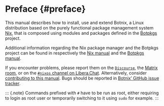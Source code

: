 # Preface {#preface}

This manual describes how to install, use and extend Botnix, a Linux distribution based on the purely functional package management system [Nix](https://nixos.org/nix), that is composed using modules and packages defined in the [Botpkgs](https://nixos.org/botpkgs) project.

Additional information regarding the Nix package manager and the Botpkgs project can be found in respectively the [Nix manual](https://nixos.org/nix/manual) and the [Botpkgs manual](https://nixos.org/botpkgs/manual).

If you encounter problems, please report them on the [`Discourse`](https://discourse.nixos.org), the [Matrix room](https://matrix.to/#/%23nix:nixos.org), or on the [`#nixos` channel on Libera.Chat](irc://irc.libera.chat/#nixos). Alternatively, consider [contributing to this manual](#chap-contributing). Bugs should be reported in [Botnix’ GitHub issue tracker](https://github.com/nervosys/Botnix/issues).

::: {.note}
Commands prefixed with `#` have to be run as root, either requiring to login as root user or temporarily switching to it using `sudo` for example.
:::
